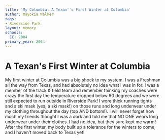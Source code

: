 ```yaml
---
title: 'My Columbia: A Texan''s First Winter at Columbia'
author: Mayokia Walker
tags:
- Riverside Park
layout: memory
schools:
  CC: 2004
primary_year: 2004
---
```

# A Texan's First Winter at Columbia

My first winter at Columbia was a big shock to my system.  I was a Freshman all the way from Texas, and had absolutely no idea what I was in for.  I was a member of the track & field team and remember thinking my coaches were crazy the first day the temperature dropped below 60 degrees and we were still expected to run outside in Riverside Park!  I wore thick running tights and a ski mask (yes, a ski mask!) on those runs and long underwear under my clothing throughout the day (top AND bottom!).  I will never forget how much my friends thought I was a dork and told me that NO ONE wears long underwear under their clothes.  I had no idea, but they sure kept me warm!  After the first winter, my body built up a tolerance for the winters to come, and I haven't moved back to Texas yet!
